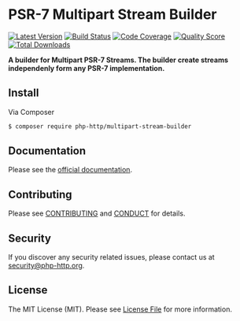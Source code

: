 # PSR-7 Multipart Stream Builder

[![Latest Version](https://img.shields.io/github/release/php-http/multipart-stream-builder.svg?style=flat-square)](https://github.com/php-http/multipart-stream-builder/releases)
[![Build Status](https://img.shields.io/travis/php-http/multipart-stream-builder.svg?style=flat-square)](https://travis-ci.org/php-http/multipart-stream-builder)
[![Code Coverage](https://img.shields.io/scrutinizer/coverage/g/php-http/multipart-stream-builder.svg?style=flat-square)](https://scrutinizer-ci.com/g/php-http/multipart-stream-builder)
[![Quality Score](https://img.shields.io/scrutinizer/g/php-http/multipart-stream-builder.svg?style=flat-square)](https://scrutinizer-ci.com/g/php-http/multipart-stream-builder)
[![Total Downloads](https://img.shields.io/packagist/dt/php-http/multipart-stream-builder.svg?style=flat-square)](https://packagist.org/packages/php-http/multipart-stream-builder)

**A builder for Multipart PSR-7 Streams. The builder create streams independenly form any PSR-7 implementation.**

## Install

Via Composer

``` bash
$ composer require php-http/multipart-stream-builder
```

## Documentation

Please see
the [official documentation](http://php-http.readthedocs.org/en/latest/components/multipart-stream-builder.html).

## Contributing

Please see [CONTRIBUTING](CONTRIBUTING.md) and [CONDUCT](CONDUCT.md) for details.

## Security

If you discover any security related issues, please contact us at [security@php-http.org](mailto:security@php-http.org).

## License

The MIT License (MIT). Please see [License File](LICENSE) for more information.
